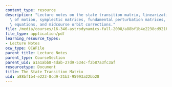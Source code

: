 ```yaml
---
content_type: resource
description: "Lecture notes on the state transition matrix, linearization of the equations\
  \ of motion, symplectic matrices, fundamental perturbation matrices, di\uFB00erential\
  \ equations, and midcourse orbit corrections."
file: /media/courses/16-346-astrodynamics-fall-2008/a88bf1b4e2238cd921b395993a22bb28_lec_19.pdf
file_type: application/pdf
learning_resource_types:
- Lecture Notes
ocw_type: OCWFile
parent_title: Lecture Notes
parent_type: CourseSection
parent_uid: a1a1abb8-4dab-27d9-534c-f2b87a3fc3af
resourcetype: Document
title: The State Transition Matrix
uid: a88bf1b4-e223-8cd9-21b3-95993a22bb28
---
```

